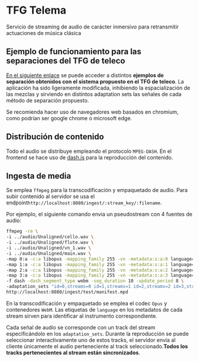 # TFG Telema
Servicio de streaming de audio de carácter inmersivo para retransmitir actuaciones de música clásica

## Ejemplo de funcionamiento para las separaciones del TFG de teleco
[En el siguiente enlace](https://thankful-similarly-trout.ngrok-free.app/) se puede acceder a distintos **ejemplos de separación obtenidos con el sistema propuesto en el TFG de teleco**. La aplicación ha sido ligeramente modificada, inhibiendo la espacialización de las mezclas y sirviendo en distintos adaptation sets las señales de cada método de separación propuesto.

Se recomienda hacer uso de navegadores web basados en chromium, como podrían ser google chrome o microsoft edge.

## Distribución de contenido
Todo el audio se distribuye empleando el protocolo `MPEG-DASH`. En el frontend se hace uso de [dash.js](https://github.com/Dash-Industry-Forum/dash.js/) para la reproducción del contenido.

## Ingesta de media
Se emplea `ffmpeg` para la transcodificación y empaquetado de audio. Para subir contenido al servidor se usa el endpoint`http://localhost:8080/ingest/:stream_key/:filename`.

Por ejemplo, el siguiente comando envia un pseudostream con 4 fuentes de audio:

```bash
ffmpeg -re \
-i ../audio/Unaligned/cello.wav \
-i ../audio/Unaligned/flute.wav \
-i ../audio/Unaligned/vn_1.wav \
-i ../audio/Unaligned/main.wav \
-map 0:a -c:a libopus -mapping_family 255 -vn -metadata:s:a:0 language=cello \
-map 1:a -c:a libopus -mapping_family 255 -vn -metadata:s:a:1 language=flute \
-map 2:a -c:a libopus -mapping_family 255 -vn -metadata:s:a:2 language=violin \
-map 3:a -c:a libopus -mapping_family 255 -vn -metadata:s:a:3 language=main \
-f dash -dash_segment_type webm -seg_duration 10 -update_period 8 \
-adaptation_sets "id=0,streams=0 id=1,streams=1 id=2,streams=2 id=3,streams=3 " \
http://localhost:8080/ingest/test/manifest.mpd
```
En la transcodificación y empaquetado se emplea el codec `Opus` y contenedores `WebM`. Las etiquetas de `language` en los metadatos de cada stream sirven para identificar al instrumento correspondiente.

Cada señal de audio se corresponde con un track del stream especificándolo en los `adaptation_sets`. Durante la reproducción se puede seleccionar interactivamente uno de estos tracks, el servidor envía al cliente únicamente el audio perteneciente al track seleccionado.**Todos los tracks pertenecientes al stream están sincronizados**.
